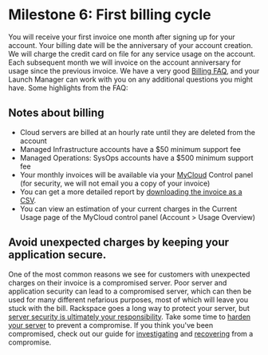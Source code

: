 

# Milestone 6: First billing cycle

You will receive your first invoice one month after signing up for your account. Your billing date will be the anniversary of your account creation. We will charge the credit card on file for any service usage on the account. Each subsequent month we will invoice on the account anniversary for usage since the previous invoice. We have a very good [Billing FAQ](http://www.rackspace.com/knowledge_center/article/rackspace-cloud-billing-faq), and your Launch Manager can work with you on any additional questions you might have. Some highlights from the FAQ:

## Notes about billing

* Cloud servers are billed at an hourly rate until they are deleted from the account
* Managed Infrastructure accounts have a $50 minimum support fee
* Managed Operations: SysOps accounts have a $500 minimum support fee
* Your monthly invoices will be available via your [MyCloud](https://mycloud.rackspace.com) Control panel (for security, we will not email you a copy of your invoice)
* You can get a more detailed report by [downloading the invoice as a CSV](https://community.rackspace.com/products/f/25/t/4950).
* You can view an estimation of your current charges in the Current Usage page of the MyCloud control panel (Account > Usage Overview)

## Avoid unexpected charges by keeping your application secure.

One of the most common reasons we see for customers with unexpected charges on their invoice is a compromised server. Poor server and application security can lead to a compromised server, which can then be used for many different nefarious purposes, most of which will leave you stuck with the bill. Rackspace goes a long way to protect your server, but [server security is ultimately your responsibility](https://community.rackspace.com/products/f/54/t/5049). Take some time to [harden your server](https://community.rackspace.com/products/f/54/t/4934) to prevent a compromise. If you think you've been compromised, check out our guide for [investigating](https://community.rackspace.com/general/f/34/t/75) and [recovering](http://www.rackspace.com/knowledge_center/article/recovering-from-and-dealing-with-a-site-compromise) from a compromise.
